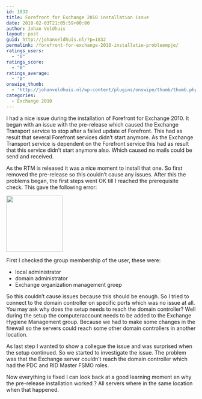 ```yaml
---
id: 1832
title: Forefront for Exchange 2010 installation issue
date: 2010-02-03T21:05:59+00:00
author: Johan Veldhuis
layout: post
guid: http://johanveldhuis.nl/?p=1832
permalink: /forefront-for-exchange-2010-installatie-probleempje/
ratings_users:
  - "0"
ratings_score:
  - "0"
ratings_average:
  - "0"
onswipe_thumb:
  - 'http://johanveldhuis.nl/wp-content/plugins/onswipe/thumb/thumb.php?src=http://johanveldhuis.nl/wp-content/uploads/2010/02/Capture.jpg&amp;w=600&amp;h=800&amp;zc=1&amp;q=75&amp;f=0'
categories:
  - Exchange 2010
---
```

I had a nice issue during the installation of Forefront for Exchange 2010. It began with an issue with the pre-release which caused the Exchange Transport service to stop after a failed update of Forefront. This had as result that several Forefront services didn&#8217;t start anymore. As the Exchange Transport service is dependent on the Forefront service this had as result that this service didn&#8217;t start anymore also. Which caused no mails could be send and received.

As the RTM is released it was a nice moment to install that one. So first removed the pre-release so this couldn&#8217;t cause any issues. After this the problems began, the first steps went OK till I reached the prerequisite check. This gave the following error: 

[<img src="https://i2.wp.com/johanveldhuis.nl/wp-content/uploads/2010/02/Capture-150x150.jpg?resize=150%2C150" alt="" title="Forefront for Exchange 2010 installation error" width="150" height="150" class="alignnone size-thumbnail wp-image-1831" srcset="https://i1.wp.com/johanveldhuis.nl/wp-content/uploads/2010/02/Capture.jpg?resize=150%2C150&ssl=1 150w, https://i1.wp.com/johanveldhuis.nl/wp-content/uploads/2010/02/Capture.jpg?zoom=2&resize=150%2C150&ssl=1 300w, https://i1.wp.com/johanveldhuis.nl/wp-content/uploads/2010/02/Capture.jpg?zoom=3&resize=150%2C150&ssl=1 450w" sizes="(max-width: 150px) 100vw, 150px" data-recalc-dims="1" />](https://i1.wp.com/johanveldhuis.nl/wp-content/uploads/2010/02/Capture.jpg)

First I checked the group membership of the user, these were:

  * local administrator
  * domain administrator
  * Exchange organization management groep

So this couldn&#8217;t cause issues because this should be enough. So I tried to connect to the domain controller on specific ports which was no issue at all. You may ask why does the setup needs to reach the domain controller? Well during the setup the computeraccount needs to be added to the Exchange Hygiene Management group. Because we had to make some changes in the firewall so the servers could reach some other domain controllers in another location.

As last step I wanted to show a collegue the issue and was surprised when the setup continued. So we started to investigate the issue. The problem was that the Exchange server couldn&#8217;t reach the domain controller which had the PDC and RID Master FSMO roles.

Now everything is fixed I can look back at a good learning moment en why the pre-release installation worked ? All servers where in the same location when that happened.